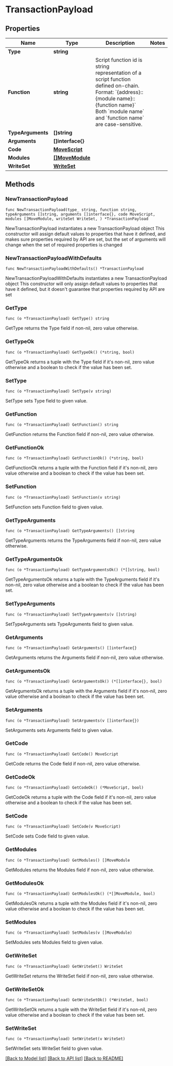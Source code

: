 # TransactionPayload

## Properties

Name | Type | Description | Notes
------------ | ------------- | ------------- | -------------
**Type** | **string** |  | 
**Function** | **string** | Script function id is string representation of a script function defined on-chain.  Format: &#x60;{address}::{module name}::{function name}&#x60;  Both &#x60;module name&#x60; and &#x60;function name&#x60; are case-sensitive.  | 
**TypeArguments** | **[]string** |  | 
**Arguments** | **[]interface{}** |  | 
**Code** | [**MoveScript**](MoveScript.md) |  | 
**Modules** | [**[]MoveModule**](MoveModule.md) |  | 
**WriteSet** | [**WriteSet**](WriteSet.md) |  | 

## Methods

### NewTransactionPayload

`func NewTransactionPayload(type_ string, function string, typeArguments []string, arguments []interface{}, code MoveScript, modules []MoveModule, writeSet WriteSet, ) *TransactionPayload`

NewTransactionPayload instantiates a new TransactionPayload object
This constructor will assign default values to properties that have it defined,
and makes sure properties required by API are set, but the set of arguments
will change when the set of required properties is changed

### NewTransactionPayloadWithDefaults

`func NewTransactionPayloadWithDefaults() *TransactionPayload`

NewTransactionPayloadWithDefaults instantiates a new TransactionPayload object
This constructor will only assign default values to properties that have it defined,
but it doesn't guarantee that properties required by API are set

### GetType

`func (o *TransactionPayload) GetType() string`

GetType returns the Type field if non-nil, zero value otherwise.

### GetTypeOk

`func (o *TransactionPayload) GetTypeOk() (*string, bool)`

GetTypeOk returns a tuple with the Type field if it's non-nil, zero value otherwise
and a boolean to check if the value has been set.

### SetType

`func (o *TransactionPayload) SetType(v string)`

SetType sets Type field to given value.


### GetFunction

`func (o *TransactionPayload) GetFunction() string`

GetFunction returns the Function field if non-nil, zero value otherwise.

### GetFunctionOk

`func (o *TransactionPayload) GetFunctionOk() (*string, bool)`

GetFunctionOk returns a tuple with the Function field if it's non-nil, zero value otherwise
and a boolean to check if the value has been set.

### SetFunction

`func (o *TransactionPayload) SetFunction(v string)`

SetFunction sets Function field to given value.


### GetTypeArguments

`func (o *TransactionPayload) GetTypeArguments() []string`

GetTypeArguments returns the TypeArguments field if non-nil, zero value otherwise.

### GetTypeArgumentsOk

`func (o *TransactionPayload) GetTypeArgumentsOk() (*[]string, bool)`

GetTypeArgumentsOk returns a tuple with the TypeArguments field if it's non-nil, zero value otherwise
and a boolean to check if the value has been set.

### SetTypeArguments

`func (o *TransactionPayload) SetTypeArguments(v []string)`

SetTypeArguments sets TypeArguments field to given value.


### GetArguments

`func (o *TransactionPayload) GetArguments() []interface{}`

GetArguments returns the Arguments field if non-nil, zero value otherwise.

### GetArgumentsOk

`func (o *TransactionPayload) GetArgumentsOk() (*[]interface{}, bool)`

GetArgumentsOk returns a tuple with the Arguments field if it's non-nil, zero value otherwise
and a boolean to check if the value has been set.

### SetArguments

`func (o *TransactionPayload) SetArguments(v []interface{})`

SetArguments sets Arguments field to given value.


### GetCode

`func (o *TransactionPayload) GetCode() MoveScript`

GetCode returns the Code field if non-nil, zero value otherwise.

### GetCodeOk

`func (o *TransactionPayload) GetCodeOk() (*MoveScript, bool)`

GetCodeOk returns a tuple with the Code field if it's non-nil, zero value otherwise
and a boolean to check if the value has been set.

### SetCode

`func (o *TransactionPayload) SetCode(v MoveScript)`

SetCode sets Code field to given value.


### GetModules

`func (o *TransactionPayload) GetModules() []MoveModule`

GetModules returns the Modules field if non-nil, zero value otherwise.

### GetModulesOk

`func (o *TransactionPayload) GetModulesOk() (*[]MoveModule, bool)`

GetModulesOk returns a tuple with the Modules field if it's non-nil, zero value otherwise
and a boolean to check if the value has been set.

### SetModules

`func (o *TransactionPayload) SetModules(v []MoveModule)`

SetModules sets Modules field to given value.


### GetWriteSet

`func (o *TransactionPayload) GetWriteSet() WriteSet`

GetWriteSet returns the WriteSet field if non-nil, zero value otherwise.

### GetWriteSetOk

`func (o *TransactionPayload) GetWriteSetOk() (*WriteSet, bool)`

GetWriteSetOk returns a tuple with the WriteSet field if it's non-nil, zero value otherwise
and a boolean to check if the value has been set.

### SetWriteSet

`func (o *TransactionPayload) SetWriteSet(v WriteSet)`

SetWriteSet sets WriteSet field to given value.



[[Back to Model list]](../README.md#documentation-for-models) [[Back to API list]](../README.md#documentation-for-api-endpoints) [[Back to README]](../README.md)


